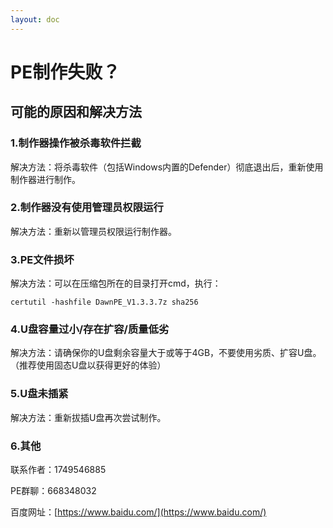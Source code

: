 ```yaml
---
layout: doc
---
```

# PE制作失败？

## 可能的原因和解决方法

### 1.制作器操作被杀毒软件拦截

解决方法：将杀毒软件（包括Windows内置的Defender）彻底退出后，重新使用制作器进行制作。

### 2.制作器没有使用管理员权限运行

解决方法：重新以管理员权限运行制作器。

### 3.PE文件损坏

解决方法：可以在压缩包所在的目录打开cmd，执行：

```
certutil -hashfile DawnPE_V1.3.3.7z sha256
```

### 4.U盘容量过小/存在扩容/质量低劣

解决方法：请确保你的U盘剩余容量大于或等于4GB，不要使用劣质、扩容U盘。（推荐使用固态U盘以获得更好的体验）

### 5.U盘未插紧

解决方法：重新拔插U盘再次尝试制作。

### 6.其他

联系作者：1749546885

PE群聊：668348032

百度网址：[https://www.baidu.com/](https://www.baidu.com/)